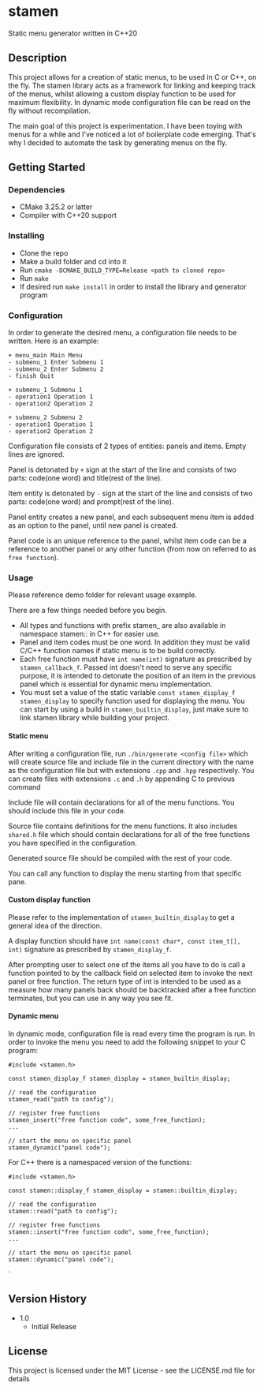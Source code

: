 # stamen

Static menu generator written in C++20


## Description

This project allows for a creation of static menus, to be used in C or C++, on
the fly. The stamen library acts as a framework for linking and keeping track
of the menus, whilst allowing a custom display function to be used for maximum
flexibility. In dynamic mode configuration file can be read on the fly without
recompilation.

The main goal of this project is experimentation. I have been toying with menus
for a while and I've noticed a lot of boilerplate code emerging.  That's why I
decided to automate the task by generating menus on the fly.


## Getting Started

### Dependencies

* CMake 3.25.2 or latter
* Compiler with C++20 support


### Installing

* Clone the repo
* Make a build folder and cd into it
* Run `cmake -DCMAKE_BUILD_TYPE=Release <path to cloned repo>`
* Run `make`
* If desired run `make install` in order to install the library and generator program


### Configuration

In order to generate the desired menu, a configuration file needs to be
written. Here is an example:
```
+ menu_main Main Menu
- submenu_1 Enter Submenu 1
- submenu_2 Enter Submenu 2
- finish Quit

+ submenu_1 Submenu 1
- operation1 Operation 1
- operation2 Operation 2

+ submenu_2 Submenu 2
- operation1 Operation 1
- operation2 Operation 2
```

Configuration file consists of 2 types of entities: panels and items. Empty
lines are ignored.

Panel is detonated by `+` sign at the start of the line and consists of two
parts: code(one word) and title(rest of the line).

Item entity is detonated by `-` sign at the start of the line and consists of
two parts: code(one word) and prompt(rest of the line).

Panel entity creates a new panel, and each subsequent menu item is added as an
option to the panel, until new panel is created.

Panel code is an unique reference to the panel, whilst item code can be a
reference to another panel or any other function (from now on referred to as
`free function`).


### Usage

Please reference demo folder for relevant usage example.

There are a few things needed before you begin.

* All types and functions with prefix stamen_ are also available in namespace
stamen:: in C++ for easier use.
* Panel and item codes must be one word. In addition they must be valid C/C++
function names if static menu is to be build correctly.
* Each free function must have `int name(int)` signature as prescribed by
`stamen_callback_f`. Passed int doesn't need to serve any specific purpose,
it is intended to detonate the position of an item in the previous panel
which is essential for dynamic menu implementation.
* You must set a value of the static variable `const stamen_display_f
stamen_display` to specify function used for displaying the menu. You can start
by using a build in `stamen_builtin_display`, just make sure to link stamen
library while building your project.


#### Static menu

After writing a configuration file, run `./bin/generate <config file>` which
will create source file and include file in the current directory with the name
as the configuration file but with extensions `.cpp` and `.hpp` respectively.
You can create  files with extensions `.c` and `.h` by appending C to previous
command

Include file will contain declarations for all of the menu functions. You
should include this file in your code.

Source file contains definitions for the menu functions. It also includes
`shared.h` file which should contain declarations for all of the free functions
you have specified in the configuration.

Generated source file should be compiled with the rest of your code.

You can call any function to display the menu starting from that specific pane.


#### Custom display function

Please refer to the implementation of `stamen_builtin_display` to get a general
idea of the direction.

A display function should have `int name(const char*, const item_t[], int)`
signature as prescribed by `stamen_display_f`.

After prompting user to select one of the items all you have to do is call a
function pointed to by the callback field on selected item to invoke the next
panel or free function. The return type of int is intended to be used as a
measure how many panels back should be backtracked after a free function
terminates, but you can use in any way you see fit.


#### Dynamic menu

In dynamic mode, configuration file is read every time the program is run. In
order to invoke the menu you need to add the following snippet to your C
program:

```
#include <stamen.h>

const stamen_display_f stamen_display = stamen_builtin_display;

// read the configuration
stamen_read("path to config");

// register free functions
stamen_insert("free function code", some_free_function);
...

// start the menu on specific panel
stamen_dynamic("panel code");
```

For C++ there is a namespaced version of the functions:
```
#include <stamen.h>

const stamen::display_f stamen_display = stamen::builtin_display;

// read the configuration
stamen::read("path to config");

// register free functions
stamen::insert("free function code", some_free_function);
...

// start the menu on specific panel
stamen::dynamic("panel code");
```

`

## Version History

* 1.0
    * Initial Release


## License

This project is licensed under the MIT License - see the LICENSE.md file for details

